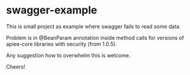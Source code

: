 # swagger-example

This is small project as example where swagger fails to read some data.

Problem is in @BeanParam annotation inside method calls for versions of apiee-core libraries with security (from 1.0.5).

Any suggestion how to overwhelm this is welcome.

Cheers!